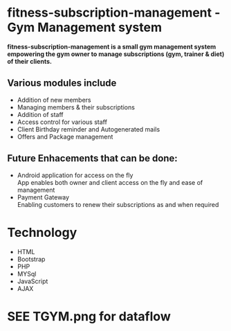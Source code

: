 # fitness-subscription-management - Gym Management system


**fitness-subscription-management is a small gym management system empowering the gym owner to manage subscriptions (gym, trainer & diet)  of their clients.**
 
## Various modules include  
 - Addition of new members  
 - Managing members & their subscriptions  
 - Addition of staff  
 - Access control for various staff  
 - Client Birthday reminder and Autogenerated mails  
 - Offers and Package management  
 
## Future Enhacements that can be done:  
 - Android application for access on the fly  
     App enables both owner and client access on the fly and ease of management  
 - Payment Gateway  
     Enabling customers to renew their subscriptions as and when required  
     
# Technology
- HTML
- Bootstrap
- PHP
- MYSql
- JavaScript
- AJAX

# SEE TGYM.png for dataflow 
